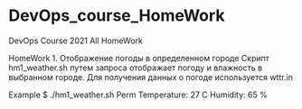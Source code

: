 # DevOps_course_HomeWork
DevOps Course 2021 All HomeWork

HomeWork 1. Отображение погоды в определенном городе
Скрипт hm1_weather.sh путем запроса отображает погоду и влажность в выбранном городе. 
Для получения данных о погоде используется wttr.in

Example
$ ./hm1_weather.sh Perm
Temperature: 27 C
Humidity: 65 %
